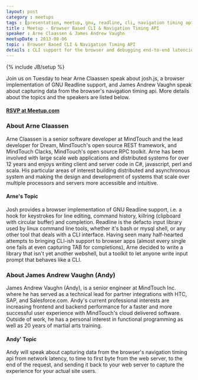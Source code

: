 ```yaml
---
layout: post
category : meetups
tags : [presentation, meetup, gnu, readline, cli, navigation timing api]
title : Meetup - Browser Based CLI & Navigation Timing API
speaker : Arne Claassen & James Andrew Vaughn
meetupDate : 2013-08-06
topic : Browser Based CLI & Navigation Timing API
details : CLI support for the browser and debugging end-to-end latencies
---
```

{% include JB/setup %}

Join us on Tuesday to hear Arne Claassen speak about josh.js, a browser implementation of GNU Readline support,
and James Andrew Vaughn speak about capturing data from the browser's navigation timing api. More details about
the topics and the speakers are listed below.

#### [RSVP at Meetup.com](http://www.meetup.com/sandiegojs/events/115584502/)

### About Arne Claassen

Arne Claassen is a senior software developer at MindTouch and the lead developer for Dream, MindTouch's open source
REST framework, and MindTouch Clacks, MindTouch's open source RPC toolkit. Arne has been involved with large scale
web applications and distributed systems for over 12 years and enjoys writing client and server code in C#, javascript,
perl and scala. His particular areas of interest building distributed and asynchronous system and making the design
and development of systems that scale over multiple processors and servers more accessible and intuitive.

#### Arne's Topic

Josh provides a browser implementation of GNU Readline support, i.e. a hook for keystrokes for line editing,
command history, killring (clipboard with circular buffer) and completion. Readline is the defacto input library
used by linux command line tools, whether it's bash or mysql shell, or any other tool that deals with a CLI
interface. Having seen many half-hearted attempts to bringing CLI-ish support to browser apps (almost every single
one fails at even capturing TAB for completions), Arne decided to write a library that isn't yet another webshell,
but a toolkit to let anyone write input prompt that behaves like a CLI.


### About James Andrew Vaughn (Andy)

James Andrew Vaughn (Andy), is a senior engineer at MindTouch Inc. where he has served as a technical lead for
partner integrations with HTC, SAP, and Salesforce.com. Andy's current professional interests are increasing frontend
and backend performance for a faster and more successful user experience with MindTouch's cloud delivered software.
Outside of work, he has a personal interest in functional programming as well as 20 years of martial arts training.

#### Andy' Topic

Andy will speak about capturing data from the browser's navigation timing api from network latency, to time to first
byte from the web server, to the end of the request, and sending it back to your web server to capture the experience
for your actual site users.

